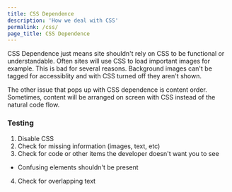 ```yaml
---
title: CSS Dependence
description: 'How we deal with CSS'
permalink: /css/
page_title: CSS Dependence
---
```

CSS Dependence just means site shouldn't rely on CSS to be functional or understandable. Often sites will use CSS to load important images for example. This is bad for several reasons. Background images can't be tagged for accessiblity and with CSS turned off they aren't shown. 

The other issue that pops up with CSS dependence is content order. Sometimes, content will be arranged on screen with CSS instead of the natural code flow. 

### Testing 

1. Disable CSS
2. Check for missing information (images, text, etc)
3. Check for code or other items the developer doesn't want you to see
  * Confusing elements shouldn't be present
4. Check for overlapping text

